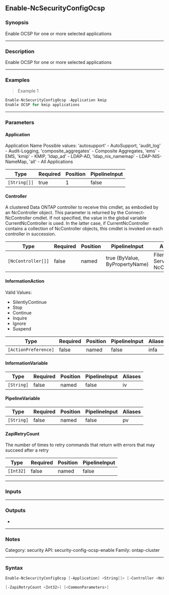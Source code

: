 Enable-NcSecurityConfigOcsp
---------------------------

### Synopsis
Enable OCSP for one or more selected applications

---

### Description

Enable OCSP for one or more selected applications

---

### Examples
> Example 1

```PowerShell
Enable-NcSecurityConfigOcsp -Application kmip
Enable OCSP for kmip applications
```

---

### Parameters
#### **Application**
Application Name
Possible values:
 'autosupport'            - AutoSupport, 
 'audit_log'              - Audit-Logging, 
 'composite_aggregates'   - Composite Aggregates, 
 'ems'                    - EMS, 
 'kmip'                   - KMIP, 
 'ldap_ad'                - LDAP-AD, 
 'ldap_nis_namemap'       - LDAP-NIS-NameMap, 
 'all'                    - All Applications

|Type        |Required|Position|PipelineInput|
|------------|--------|--------|-------------|
|`[String[]]`|true    |1       |false        |

#### **Controller**
A clustered Data ONTAP controller to receive this cmdlet, as embodied by an NcController object. This parameter is returned by the Connect-NcController cmdlet.  If not specified, the value in the global variable CurrentNcController is used. In the latter case, if CurrentNcController contains a collection of NcController objects, this cmdlet is invoked on each controller in succession.

|Type              |Required|Position|PipelineInput                 |Aliases                          |
|------------------|--------|--------|------------------------------|---------------------------------|
|`[NcController[]]`|false   |named   |true (ByValue, ByPropertyName)|Filer<br/>Server<br/>NcController|

#### **InformationAction**

Valid Values:

* SilentlyContinue
* Stop
* Continue
* Inquire
* Ignore
* Suspend

|Type                |Required|Position|PipelineInput|Aliases|
|--------------------|--------|--------|-------------|-------|
|`[ActionPreference]`|false   |named   |false        |infa   |

#### **InformationVariable**

|Type      |Required|Position|PipelineInput|Aliases|
|----------|--------|--------|-------------|-------|
|`[String]`|false   |named   |false        |iv     |

#### **PipelineVariable**

|Type      |Required|Position|PipelineInput|Aliases|
|----------|--------|--------|-------------|-------|
|`[String]`|false   |named   |false        |pv     |

#### **ZapiRetryCount**
The number of times to retry commands that return with errors that may succeed after a retry

|Type     |Required|Position|PipelineInput|
|---------|--------|--------|-------------|
|`[Int32]`|false   |named   |false        |

---

### Inputs

---

### Outputs
* 

---

### Notes
Category: security
API: security-config-ocsp-enable
Family: ontap-cluster

---

### Syntax
```PowerShell
Enable-NcSecurityConfigOcsp [-Application] <String[]> [-Controller <NcController[]>] [-InformationAction <ActionPreference>] [-InformationVariable <String>] [-PipelineVariable <String>] 
```
```PowerShell
[-ZapiRetryCount <Int32>] [<CommonParameters>]
```
